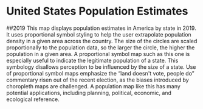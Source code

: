 # United States Population Estimates
##2019
This map displays population estimates in America by state in 2019.
It uses proportional symbol styling to help the user extrapolate population density in a given area across the country. The size of the circles are scaled proportionally to the population data, so the larger the circle, the higher the population in a given area. 
A proportional symbol map such as this one is especially useful to indicate the legitimate population of a state. This symbology disallows perception to be influenced by the size of a state. Use of proportional symbol maps emphasize the “land doesn't vote, people do” commentary risen out of the recent election, as the biases introduced by choropleth maps are challenged. A population map like this has many potential applications, including planning, political, economic, and ecological reference. 
